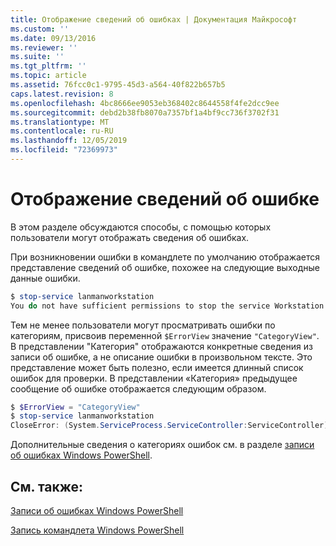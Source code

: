 ```yaml
---
title: Отображение сведений об ошибках | Документация Майкрософт
ms.custom: ''
ms.date: 09/13/2016
ms.reviewer: ''
ms.suite: ''
ms.tgt_pltfrm: ''
ms.topic: article
ms.assetid: 76fcc0c1-9795-45d3-a564-40f822b657b5
caps.latest.revision: 8
ms.openlocfilehash: 4bc8666ee9053eb368402c8644558f4fe2dcc9ee
ms.sourcegitcommit: debd2b38fb8070a7357bf1a4bf9cc736f3702f31
ms.translationtype: MT
ms.contentlocale: ru-RU
ms.lasthandoff: 12/05/2019
ms.locfileid: "72369973"
---
```

# <a name="displaying-error-information"></a>Отображение сведений об ошибке

В этом разделе обсуждаются способы, с помощью которых пользователи могут отображать сведения об ошибках.

При возникновении ошибки в командлете по умолчанию отображается представление сведений об ошибке, похожее на следующие выходные данные ошибки.

```powershell
$ stop-service lanmanworkstation
You do not have sufficient permissions to stop the service Workstation.
```

Тем не менее пользователи могут просматривать ошибки по категориям, присвоив переменной `$ErrorView` значение `"CategoryView"`. В представлении "Категория" отображаются конкретные сведения из записи об ошибке, а не описание ошибки в произвольном тексте. Это представление может быть полезно, если имеется длинный список ошибок для проверки. В представлении «Категория» предыдущее сообщение об ошибке отображается следующим образом.

```powershell
$ $ErrorView = "CategoryView"
$ stop-service lanmanworkstation
CloseError: (System.ServiceProcess.ServiceController:ServiceController) [stop-service], ServiceCommandException
```

Дополнительные сведения о категориях ошибок см. в разделе [записи об ошибках Windows PowerShell](./windows-powershell-error-records.md).

## <a name="see-also"></a>См. также:

[Записи об ошибках Windows PowerShell](./windows-powershell-error-records.md)

[Запись командлета Windows PowerShell](./writing-a-windows-powershell-cmdlet.md)
